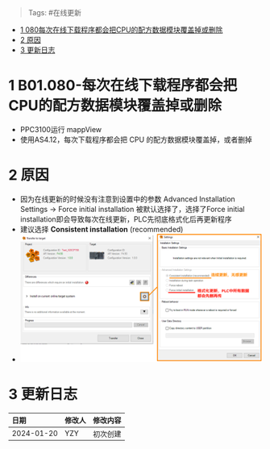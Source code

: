 > Tags: #在线更新

- [1 080每次在线下载程序都会把CPU的配方数据模块覆盖掉或删除](#1%20080%E6%AF%8F%E6%AC%A1%E5%9C%A8%E7%BA%BF%E4%B8%8B%E8%BD%BD%E7%A8%8B%E5%BA%8F%E9%83%BD%E4%BC%9A%E6%8A%8ACPU%E7%9A%84%E9%85%8D%E6%96%B9%E6%95%B0%E6%8D%AE%E6%A8%A1%E5%9D%97%E8%A6%86%E7%9B%96%E6%8E%89%E6%88%96%E5%88%A0%E9%99%A4)
- [2 原因](#2%20%E5%8E%9F%E5%9B%A0)
- [3 更新日志](#3%20%E6%9B%B4%E6%96%B0%E6%97%A5%E5%BF%97)

# 1 B01.080-每次在线下载程序都会把CPU的配方数据模块覆盖掉或删除

- PPC3100运行 mappView
- 使用AS4.12，每次下载程序都会把 CPU 的配方数据模块覆盖掉，或者删掉

# 2 原因

- 因为在线更新的时候没有注意到设置中的参数 Advanced Installation Settings → Force initial installation 被默认选择了，选择了Force initial installation即会导致每次在线更新，PLC先彻底格式化后再更新程序
- 建议选择 **Consistent installation** (recommended)
- ![](FILES/080每次在线下载程序都会把CPU的配方数据模块覆盖掉或删除/image-20240120004213158.png)

# 3 更新日志

| 日期         | 修改人 | 修改内容 |
| :--------- | :-- | :--- |
| 2024-01-20 | YZY | 初次创建 |
